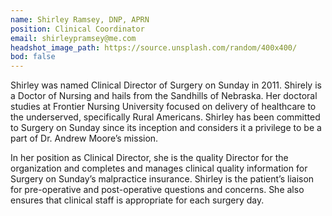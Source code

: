 ```yaml
---
name: Shirley Ramsey, DNP, APRN
position: Clinical Coordinator
email: shirleypramsey@me.com
headshot_image_path: https://source.unsplash.com/random/400x400/
bod: false
---
```

Shirley was named Clinical Director of Surgery on Sunday in 2011.  Shirely is a Doctor of Nursing and hails from the Sandhills of Nebraska.  Her doctoral studies at Frontier Nursing University focused on delivery of healthcare to the underserved, specifically Rural Americans.  Shirley has been committed to Surgery on Sunday since its inception and considers it a privilege to be a part of Dr. Andrew Moore’s mission.

In her position as Clinical Director, she is the quality Director for the organization and completes and manages clinical quality information for Surgery on Sunday’s malpractice insurance.  Shirley is the patient’s liaison for pre-operative and post-operative questions and concerns.  She also ensures that clinical staff is appropriate for each surgery day.